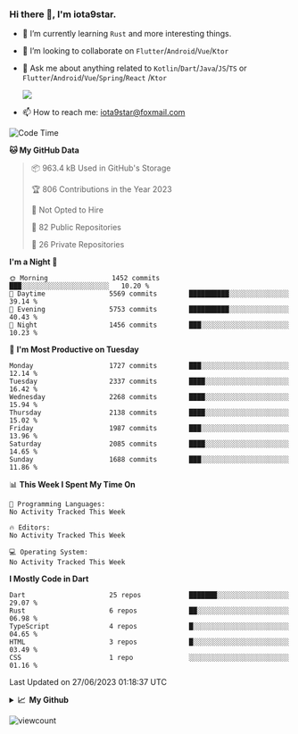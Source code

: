 ### Hi there 👋, I'm iota9star.

- 🌱 I’m currently learning `Rust` and more interesting things.
- 👯 I’m looking to collaborate on `Flutter`/`Android`/`Vue`/`Ktor`
- 💬 Ask me about anything related to `Kotlin`/`Dart`/`Java`/`JS`/`TS` or `Flutter`/`Android`/`Vue`/`Spring`/`React`
  /`Ktor`
  
  ![](https://github-readme-stats.vercel.app/api/top-langs?username=iota9star&show_icons=true&locale=en&layout=compact)
  
- 📫 How to reach me: [iota9star@foxmail.com](iota9star@foxmail.com)


<!--START_SECTION:waka-->
![Code Time](http://img.shields.io/badge/Code%20Time-3%2C090%20hrs%2054%20mins-blue)

**🐱 My GitHub Data** 

> 📦 963.4 kB Used in GitHub's Storage 
 > 
> 🏆 806 Contributions in the Year 2023
 > 
> 🚫 Not Opted to Hire
 > 
> 📜 82 Public Repositories 
 > 
> 🔑 26 Private Repositories 
 > 
**I'm a Night 🦉** 

```text
🌞 Morning                1452 commits        ███░░░░░░░░░░░░░░░░░░░░░░   10.20 % 
🌆 Daytime                5569 commits        ██████████░░░░░░░░░░░░░░░   39.14 % 
🌃 Evening                5753 commits        ██████████░░░░░░░░░░░░░░░   40.43 % 
🌙 Night                  1456 commits        ███░░░░░░░░░░░░░░░░░░░░░░   10.23 % 
```
📅 **I'm Most Productive on Tuesday** 

```text
Monday                   1727 commits        ███░░░░░░░░░░░░░░░░░░░░░░   12.14 % 
Tuesday                  2337 commits        ████░░░░░░░░░░░░░░░░░░░░░   16.42 % 
Wednesday                2268 commits        ████░░░░░░░░░░░░░░░░░░░░░   15.94 % 
Thursday                 2138 commits        ████░░░░░░░░░░░░░░░░░░░░░   15.02 % 
Friday                   1987 commits        ███░░░░░░░░░░░░░░░░░░░░░░   13.96 % 
Saturday                 2085 commits        ████░░░░░░░░░░░░░░░░░░░░░   14.65 % 
Sunday                   1688 commits        ███░░░░░░░░░░░░░░░░░░░░░░   11.86 % 
```


📊 **This Week I Spent My Time On** 

```text
💬 Programming Languages: 
No Activity Tracked This Week

🔥 Editors: 
No Activity Tracked This Week

💻 Operating System: 
No Activity Tracked This Week
```

**I Mostly Code in Dart** 

```text
Dart                     25 repos            ███████░░░░░░░░░░░░░░░░░░   29.07 % 
Rust                     6 repos             ██░░░░░░░░░░░░░░░░░░░░░░░   06.98 % 
TypeScript               4 repos             █░░░░░░░░░░░░░░░░░░░░░░░░   04.65 % 
HTML                     3 repos             █░░░░░░░░░░░░░░░░░░░░░░░░   03.49 % 
CSS                      1 repo              ░░░░░░░░░░░░░░░░░░░░░░░░░   01.16 % 
```




 Last Updated on 27/06/2023 01:18:37 UTC
<!--END_SECTION:waka-->

<details>
  <summary><b>📈&nbsp;&nbsp;My Github</b></summary>
  <br>
  <img src='https://github-profile-trophy.vercel.app/?username=iota9star'>
  <img src='https://bad-apple-github-readme.vercel.app/api?show_bg=1&username=iota9star&hide_title=true'>
  <img src='http://cr-skills-chart-widget.azurewebsites.net/api/api?username=iota9star'>
  <img src='https://github-readme-stats.vercel.app/api/wakatime?username=iota9star&layout=compact'>
</details>


![viewcount](https://count.getloli.com/get/@iota9star?theme=rule34)

